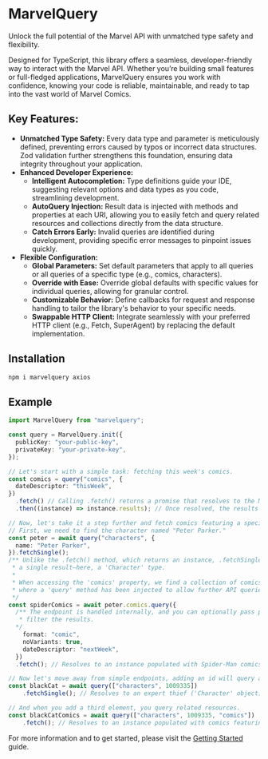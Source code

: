 # MarvelQuery

Unlock the full potential of the Marvel API with unmatched type safety and flexibility.

Designed for TypeScript, this library offers a seamless, developer-friendly way to interact with the Marvel API. Whether you’re building small features or full-fledged applications, MarvelQuery ensures you work with confidence, knowing your code is reliable, maintainable, and ready to tap into the vast world of Marvel Comics.

## **Key Features:**

- **Unmatched Type Safety:** Every data type and parameter is meticulously defined, preventing errors caused by typos or incorrect data structures. Zod validation further strengthens this foundation, ensuring data integrity throughout your application.
- **Enhanced Developer Experience:**
  - **Intelligent Autocompletion:** Type definitions guide your IDE, suggesting relevant options and data types as you code, streamlining development.
  - **AutoQuery Injection:**  Result data is injected with methods and properties at each URI, allowing you to easily fetch and query related resources and collections directly from the data structure.
  - **Catch Errors Early:** Invalid queries are identified during development, providing specific error messages to pinpoint issues quickly.
- **Flexible Configuration:**
  - **Global Parameters:** Set default parameters that apply to all queries or all queries of a specific type (e.g., comics, characters).
  - **Override with Ease:** Override global defaults with specific values for individual queries, allowing for granular control.
  - **Customizable Behavior:** Define callbacks for request and response handling to tailor the library's behavior to your specific needs.
  - **Swappable HTTP Client:** Integrate seamlessly with your preferred HTTP client (e.g., Fetch, SuperAgent) by replacing the default implementation.

## Installation

```bash npm2yarn
npm i marvelquery axios
```

## Example

```ts
import MarvelQuery from "marvelquery";

const query = MarvelQuery.init({
  publicKey: "your-public-key",
  privateKey: "your-private-key",
});

// Let's start with a simple task: fetching this week's comics.
const comics = query("comics", {
  dateDescriptor: "thisWeek",
})
  .fetch() // Calling .fetch() returns a promise that resolves to the MarvelQuery instance.
  .then((instance) => instance.results); // Once resolved, the results property becomes populated.

// Now, let's take it a step further and fetch comics featuring a specific character.
// First, we need to find the character named "Peter Parker."
const peter = await query("characters", {
  name: "Peter Parker",
}).fetchSingle();
/** Unlike the .fetch() method, which returns an instance, .fetchSingle() gives us
 * a single result—here, a 'Character' type.
 * 
 * When accessing the 'comics' property, we find a collection of comics featuring Peter,
 * where a 'query' method has been injected to allow further API queries.
 */
const spiderComics = await peter.comics.query({
  /** The endpoint is handled internally, and you can optionally pass parameters to 
   * filter the results.
  */
    format: "comic",
    noVariants: true,
    dateDescriptor: "nextWeek",
  })
  .fetch(); // Resolves to an instance populated with Spider-Man comics

// Now let's move away from simple endpoints, adding an id will query a resource
const blackCat = await query(["characters", 1009335])
	.fetchSingle(); // Resolves to an expert thief ('Character' object)

// And when you add a third element, you query related resources.
const blackCatComics = await query(["characters", 1009335, "comics"])
	.fetch(); // Resolves to an instance populated with comics featuring Felicia Hardy.

```

For more information and to get started, please visit the [Getting Started](./getting-started.md) guide.
